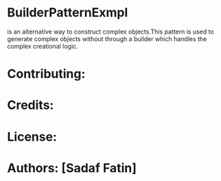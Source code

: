 # BuilderPatternExmpl
is an alternative way to construct complex objects.This pattern is used to generate complex objects without through a builder which handles the complex creational logic.






# Contributing: 

# Credits: 

# License: 

# Authors: [Sadaf Fatin]
